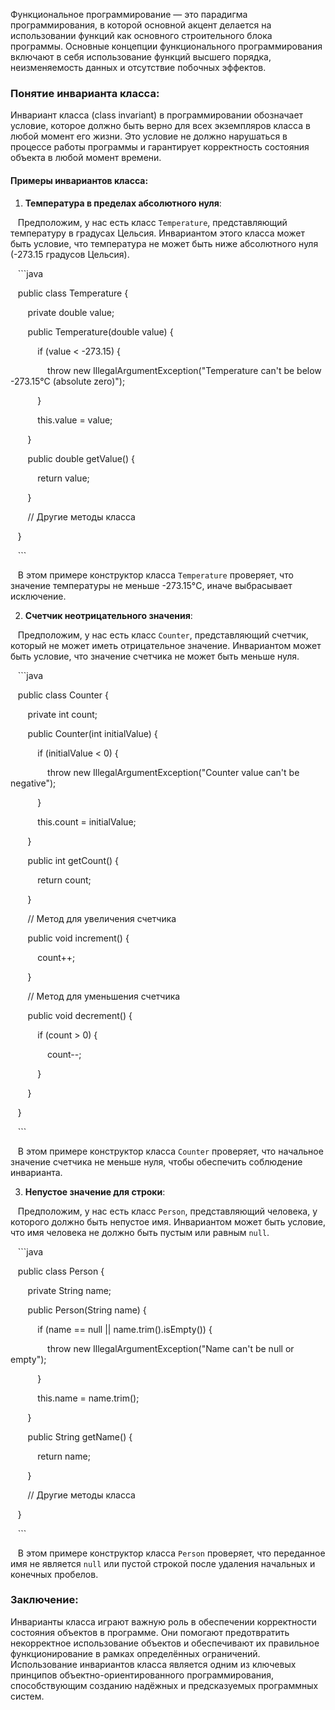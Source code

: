Функциональное программирование — это парадигма программирования, в которой основной акцент делается на использовании функций как основного строительного блока программы. Основные концепции функционального программирования включают в себя использование функций высшего порядка, неизменяемость данных и отсутствие побочных эффектов.

### Понятие инварианта класса:

Инвариант класса (class invariant) в программировании обозначает условие, которое должно быть верно для всех экземпляров класса в любой момент его жизни. Это условие не должно нарушаться в процессе работы программы и гарантирует корректность состояния объекта в любой момент времени.

#### Примеры инвариантов класса:

1. **Температура в пределах абсолютного нуля**:

   Предположим, у нас есть класс `Temperature`, представляющий температуру в градусах Цельсия. Инвариантом этого класса может быть условие, что температура не может быть ниже абсолютного нуля (-273.15 градусов Цельсия).

   ```java

   public class Temperature {

       private double value;

       public Temperature(double value) {

           if (value < -273.15) {

               throw new IllegalArgumentException("Temperature can't be below -273.15°C (absolute zero)");

           }

           this.value = value;

       }

       public double getValue() {

           return value;

       }

       // Другие методы класса

   }

   ```

   В этом примере конструктор класса `Temperature` проверяет, что значение температуры не меньше -273.15°C, иначе выбрасывает исключение.

2. **Счетчик неотрицательного значения**:

   Предположим, у нас есть класс `Counter`, представляющий счетчик, который не может иметь отрицательное значение. Инвариантом может быть условие, что значение счетчика не может быть меньше нуля.

   ```java

   public class Counter {

       private int count;

       public Counter(int initialValue) {

           if (initialValue < 0) {

               throw new IllegalArgumentException("Counter value can't be negative");

           }

           this.count = initialValue;

       }

       public int getCount() {

           return count;

       }

       // Метод для увеличения счетчика

       public void increment() {

           count++;

       }

       // Метод для уменьшения счетчика

       public void decrement() {

           if (count > 0) {

               count--;

           }

       }

   }

   ```

   В этом примере конструктор класса `Counter` проверяет, что начальное значение счетчика не меньше нуля, чтобы обеспечить соблюдение инварианта.

3. **Непустое значение для строки**:

   Предположим, у нас есть класс `Person`, представляющий человека, у которого должно быть непустое имя. Инвариантом может быть условие, что имя человека не должно быть пустым или равным `null`.

   ```java

   public class Person {

       private String name;

       public Person(String name) {

           if (name == null || name.trim().isEmpty()) {

               throw new IllegalArgumentException("Name can't be null or empty");

           }

           this.name = name.trim();

       }

       public String getName() {

           return name;

       }

       // Другие методы класса

   }

   ```

   В этом примере конструктор класса `Person` проверяет, что переданное имя не является `null` или пустой строкой после удаления начальных и конечных пробелов.

### Заключение:

Инварианты класса играют важную роль в обеспечении корректности состояния объектов в программе. Они помогают предотвратить некорректное использование объектов и обеспечивают их правильное функционирование в рамках определённых ограничений. Использование инвариантов класса является одним из ключевых принципов объектно-ориентированного программирования, способствующим созданию надёжных и предсказуемых программных систем.
